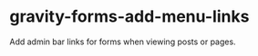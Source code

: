 gravity-forms-add-menu-links
============================

Add admin bar links for forms when viewing posts or pages.
